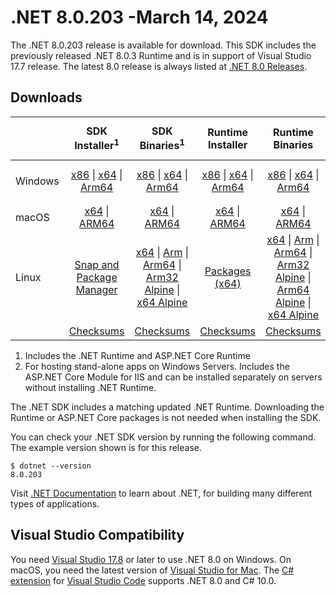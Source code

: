 # .NET 8.0.203 -March 14, 2024

The .NET 8.0.203 release is available for download. This SDK includes the previously released .NET 8.0.3 Runtime and is in support of Visual Studio 17.7 release. The latest 8.0 release is always listed at [.NET 8.0 Releases](../README.md).

## Downloads

|           | SDK Installer<sup>1</sup>                        | SDK Binaries<sup>1</sup>                 | Runtime Installer                                        | Runtime Binaries                                 | ASP.NET Core Runtime           |Windows Desktop Runtime          |
| --------- | :------------------------------------------:     | :----------------------:                 | :---------------------------:                            | :-------------------------:                      | :-----------------:            | :-----------------:            |
| Windows   | [x86][dotnet-sdk-win-x86.exe] \| [x64][dotnet-sdk-win-x64.exe] \| [Arm64][dotnet-sdk-win-arm64.exe] | [x86][dotnet-sdk-win-x86.zip] \| [x64][dotnet-sdk-win-x64.zip] \|  [Arm64][dotnet-sdk-win-arm64.zip] | [x86][dotnet-runtime-win-x86.exe] \| [x64][dotnet-runtime-win-x64.exe] \| [Arm64][dotnet-runtime-win-arm64.exe] | [x86][dotnet-runtime-win-x86.zip] \| [x64][dotnet-runtime-win-x64.zip] \| [Arm64][dotnet-runtime-win-arm64.zip] | [x86][aspnetcore-runtime-win-x86.exe] \| [x64][aspnetcore-runtime-win-x64.exe] \|<br/> [Hosting Bundle][dotnet-hosting-win.exe]<sup>2</sup> | [x86][windowsdesktop-runtime-win-x86.exe] \| [x64][windowsdesktop-runtime-win-x64.exe] \| [Arm64][windowsdesktop-runtime-win-arm64.exe] |
| macOS     | [x64][dotnet-sdk-osx-x64.pkg] \| [ARM64][dotnet-sdk-osx-arm64.pkg] | [x64][dotnet-sdk-osx-x64.tar.gz] \| [ARM64][dotnet-sdk-osx-arm64.tar.gz]  | [x64][dotnet-runtime-osx-x64.pkg] \| [ARM64][dotnet-runtime-osx-arm64.pkg] | [x64][dotnet-runtime-osx-x64.tar.gz] \| [ARM64][dotnet-runtime-osx-arm64.tar.gz]| [x64][aspnetcore-runtime-osx-x64.tar.gz] \| [ARM64][aspnetcore-runtime-osx-arm64.tar.gz] | - |<sup>1</sup>
| Linux     |  [Snap and Package Manager](../install-linux.md)  | [x64][dotnet-sdk-linux-x64.tar.gz] \| [Arm][dotnet-sdk-linux-arm.tar.gz]  \| [Arm64][dotnet-sdk-linux-arm64.tar.gz] \| [Arm32 Alpine][dotnet-sdk-linux-musl-arm.tar.gz]  \| [x64 Alpine][dotnet-sdk-linux-musl-x64.tar.gz] | [Packages (x64)][linux-packages] | [x64][dotnet-runtime-linux-x64.tar.gz] \| [Arm][dotnet-runtime-linux-arm.tar.gz] \| [Arm64][dotnet-runtime-linux-arm64.tar.gz] \| [Arm32 Alpine][dotnet-runtime-linux-musl-arm.tar.gz] \| [Arm64 Alpine][dotnet-runtime-linux-musl-arm64.tar.gz] \| [x64 Alpine][dotnet-runtime-linux-musl-x64.tar.gz]  | [x64][aspnetcore-runtime-linux-x64.tar.gz]<sup>1</sup>  \| [Arm][aspnetcore-runtime-linux-arm.tar.gz]<sup>1</sup> \| [Arm64][aspnetcore-runtime-linux-arm64.tar.gz]<sup>1</sup> \| [x64 Alpine][aspnetcore-runtime-linux-musl-x64.tar.gz] | - | <sup>1</sup> |
|  | [Checksums][checksums-sdk]                             | [Checksums][checksums-sdk]                                      | [Checksums][checksums-runtime]                             | [Checksums][checksums-runtime]  | [Checksums][checksums-runtime]  | [Checksums][checksums-runtime]

1. Includes the .NET Runtime and ASP.NET Core Runtime
2. For hosting stand-alone apps on Windows Servers. Includes the ASP.NET Core Module for IIS and can be installed separately on servers without installing .NET Runtime.

The .NET SDK includes a matching updated .NET Runtime. Downloading the Runtime or ASP.NET Core packages is not needed when installing the SDK.

You can check your .NET SDK version by running the following command. The example version shown is for this release.

```console
$ dotnet --version
8.0.203
```
Visit [.NET Documentation](https://learn.microsoft.com/dotnet/) to learn about .NET, for building many different types of applications.

## Visual Studio Compatibility

You need [Visual Studio 17.8](https://visualstudio.microsoft.com) or later to use .NET 8.0 on Windows. On macOS, you need the latest version of [Visual Studio for Mac](https://visualstudio.microsoft.com/vs/mac/). The [C# extension](https://code.visualstudio.com/docs/languages/dotnet) for [Visual Studio Code](https://code.visualstudio.com/) supports .NET 8.0 and C# 10.0.

[blob-runtime]: https://dotnetcli.blob.core.windows.net/dotnet/Runtime/
[blob-sdk]: https://dotnetcli.blob.core.windows.net/dotnet/Sdk/
[release-notes]: 8.0.203.md

[checksums-runtime]: https://dotnetcli.blob.core.windows.net/dotnet/checksums/8.0.3-sha.txt
[checksums-sdk]: https://dotnetcli.blob.core.windows.net/dotnet/checksums/8.0.3-sha.txt

[linux-install]: https://learn.microsoft.com/dotnet/core/install/linux

[dotnet-blog]:  https://devblogs.microsoft.com/dotnet/march-2024-updates/
[aspnet-blog]: https://devblogs.microsoft.com/dotnet/announcing-asp-net-core-in-net-8/
[maui-blog]: https://devblogs.microsoft.com/dotnet/update-on-dotnet-maui/

[linux-packages]: ../install-linux.md



[//]: # ( Runtime 8.0.3)
[dotnet-runtime-linux-arm.tar.gz]: https://download.visualstudio.microsoft.com/download/pr/2e4c4803-465a-4350-9c0d-d05bbac25066/2e934397c639491e87660c14ea8f0f79/dotnet-runtime-8.0.3-linux-arm.tar.gz
[dotnet-runtime-linux-arm64.tar.gz]: https://download.visualstudio.microsoft.com/download/pr/d863ea96-9cc3-4aa3-a953-0e79441c99b8/f7c6e4d2b66f44dee0d1fd5e5a6ad7a5/dotnet-runtime-8.0.3-linux-arm64.tar.gz
[dotnet-runtime-linux-musl-arm.tar.gz]: https://download.visualstudio.microsoft.com/download/pr/3e880148-fd07-4f15-b197-31bd3da8a850/f725cee69fabe493e179ebc41bb262c6/dotnet-runtime-8.0.3-linux-musl-arm.tar.gz
[dotnet-runtime-linux-musl-arm64.tar.gz]: https://download.visualstudio.microsoft.com/download/pr/7fad45e3-ac96-4bf1-bb59-0846bb382d5e/f0a891b218a5a7e0e143471377b3e63e/dotnet-runtime-8.0.3-linux-musl-arm64.tar.gz
[dotnet-runtime-linux-musl-x64.tar.gz]: https://download.visualstudio.microsoft.com/download/pr/901f4951-8a99-42be-ada8-7c95cbeff8c5/bb8a894c04b7a09d32c9cbab4806191e/dotnet-runtime-8.0.3-linux-musl-x64.tar.gz
[dotnet-runtime-linux-x64.tar.gz]: https://download.visualstudio.microsoft.com/download/pr/2332907f-b507-4e5b-af2a-d7770c8399c7/a1c405af2a95d25740656ca51bb0dc43/dotnet-runtime-8.0.3-linux-x64.tar.gz
[dotnet-runtime-osx-arm64.pkg]: https://download.visualstudio.microsoft.com/download/pr/c93a08b4-9ccb-4e76-8b8c-41d48614c24f/667c001f0317fac33119cc209008bd42/dotnet-runtime-8.0.3-osx-arm64.pkg
[dotnet-runtime-osx-arm64.tar.gz]: https://download.visualstudio.microsoft.com/download/pr/e5e58c72-31a4-48f2-b3e8-e836904cd35f/11fbfa1072aadd7fc1ec5f0f1bc46317/dotnet-runtime-8.0.3-osx-arm64.tar.gz
[dotnet-runtime-osx-x64.pkg]: https://download.visualstudio.microsoft.com/download/pr/1c984209-d55a-4147-a5b1-d76460def9d9/051a46cc4a98c125316cb5b7e4a6bdb7/dotnet-runtime-8.0.3-osx-x64.pkg
[dotnet-runtime-osx-x64.tar.gz]: https://download.visualstudio.microsoft.com/download/pr/86b2d36f-7d6a-4191-b5b7-947e9013f07d/c9744f535684df172c676120f9a5e4bb/dotnet-runtime-8.0.3-osx-x64.tar.gz
[dotnet-runtime-win-arm64.exe]: https://download.visualstudio.microsoft.com/download/pr/396e641a-fb6a-4e1f-9028-1e1274f375e9/c4a22ce780b33120f118088ee448c318/dotnet-runtime-8.0.3-win-arm64.exe
[dotnet-runtime-win-arm64.zip]: https://download.visualstudio.microsoft.com/download/pr/6cea757e-b928-46a5-ac08-78ae030b9c7e/4ddacf3f23d8c3d61ed06a9488647bbc/dotnet-runtime-8.0.3-win-arm64.zip
[dotnet-runtime-win-x64.exe]: https://download.visualstudio.microsoft.com/download/pr/836cce68-d7d4-4027-955a-bab6d921d68c/24ec3a2df6785b128a9bbde2faeeed1e/dotnet-runtime-8.0.3-win-x64.exe
[dotnet-runtime-win-x64.zip]: https://download.visualstudio.microsoft.com/download/pr/f01146e2-b226-4f48-baae-080c6c714aca/84f8befd5c18059623a80a6550148e07/dotnet-runtime-8.0.3-win-x64.zip
[dotnet-runtime-win-x86.exe]: https://download.visualstudio.microsoft.com/download/pr/f0a786df-9956-481b-b5f3-b054b2edd294/af3c7af3d4444ace418c6f73b7264ea6/dotnet-runtime-8.0.3-win-x86.exe
[dotnet-runtime-win-x86.zip]: https://download.visualstudio.microsoft.com/download/pr/6ac095ed-bdaf-4369-b905-376c90e9f783/54fb4acc74cc0d8bceb63ae48075edcf/dotnet-runtime-8.0.3-win-x86.zip

[//]: # ( WindowsDesktop 8.0.3)
[windowsdesktop-runtime-win-arm64.exe]: https://download.visualstudio.microsoft.com/download/pr/6122753d-66c1-4d79-886f-35b1b427d874/4e9e2d61129d5f14cecb4eeb5dcc2adc/windowsdesktop-runtime-8.0.3-win-arm64.exe
[windowsdesktop-runtime-win-arm64.zip]: https://download.visualstudio.microsoft.com/download/pr/e0302253-c88f-4758-97a3-1473984c119c/0b398bde0943ac3482044c806066ddbf/windowsdesktop-runtime-8.0.3-win-arm64.zip
[windowsdesktop-runtime-win-x64.exe]: https://download.visualstudio.microsoft.com/download/pr/131a8773-457a-4c26-8751-0e363e53ad8c/b08f4c42bb38086f025fd81f866cefe5/windowsdesktop-runtime-8.0.3-win-x64.exe
[windowsdesktop-runtime-win-x64.zip]: https://download.visualstudio.microsoft.com/download/pr/9cd0a147-6ddd-4d74-b5fa-5250d2fb4f49/a8ae2d8a9634ecc27e7e8aa96e49ae01/windowsdesktop-runtime-8.0.3-win-x64.zip
[windowsdesktop-runtime-win-x86.exe]: https://download.visualstudio.microsoft.com/download/pr/9645384c-564a-47a4-b1d2-d823e3388275/3f6902d28219b2fb53e5ae905cb3d43e/windowsdesktop-runtime-8.0.3-win-x86.exe
[windowsdesktop-runtime-win-x86.zip]: https://download.visualstudio.microsoft.com/download/pr/b6f9b14a-f4ab-4322-b8dd-d7512a2a0934/47b20b61db64c819bbada5087f260dd8/windowsdesktop-runtime-8.0.3-win-x86.zip

[//]: # ( ASP 8.0.3)
[aspnetcore-runtime-linux-arm.tar.gz]: https://download.visualstudio.microsoft.com/download/pr/ea360a4d-219e-45fb-97c5-367c1ede824c/439396bf3cb8a352ccdd985bd07f4324/aspnetcore-runtime-8.0.3-linux-arm.tar.gz
[aspnetcore-runtime-linux-arm64.tar.gz]: https://download.visualstudio.microsoft.com/download/pr/c631b429-3123-4451-b5cc-7046b41f8fc7/3f45af01238ff9e9b8b103c2a0873e74/aspnetcore-runtime-8.0.3-linux-arm64.tar.gz
[aspnetcore-runtime-linux-musl-arm.tar.gz]: https://download.visualstudio.microsoft.com/download/pr/07c51adb-13b5-4da8-8ede-8902700bdf15/bb5e83628dde3dae866e116e7a2b6b33/aspnetcore-runtime-8.0.3-linux-musl-arm.tar.gz
[aspnetcore-runtime-linux-musl-arm64.tar.gz]: https://download.visualstudio.microsoft.com/download/pr/f30f7a82-e857-4c13-9884-5161ee580dcc/cce0dc173d4c7864204fff82254f1367/aspnetcore-runtime-8.0.3-linux-musl-arm64.tar.gz
[aspnetcore-runtime-linux-musl-x64.tar.gz]: https://download.visualstudio.microsoft.com/download/pr/77ee10d1-fd89-47e6-8daf-d04a01a65058/dd2670ea5db72e375f34be8feba548e7/aspnetcore-runtime-8.0.3-linux-musl-x64.tar.gz
[aspnetcore-runtime-linux-x64.tar.gz]: https://download.visualstudio.microsoft.com/download/pr/0952fa05-0ae1-4607-8743-041f8f96a2f3/e1349ab9fdc5d47e18fd2b880679ebd3/aspnetcore-runtime-8.0.3-linux-x64.tar.gz
[aspnetcore-runtime-osx-arm64.tar.gz]: https://download.visualstudio.microsoft.com/download/pr/4961062d-23df-4e3a-8810-5f1af625ffbb/eba8c6f1f479f3d31bab8b6673f14485/aspnetcore-runtime-8.0.3-osx-arm64.tar.gz
[aspnetcore-runtime-osx-x64.tar.gz]: https://download.visualstudio.microsoft.com/download/pr/4f34c7a0-7e38-4943-a04c-3b19b05a8b05/ba9f8a5b55724eafd5880c9a46b6e149/aspnetcore-runtime-8.0.3-osx-x64.tar.gz
[aspnetcore-runtime-win-arm64.zip]: https://download.visualstudio.microsoft.com/download/pr/359648eb-95bd-4fe1-b542-973331a65ee2/1b8f3ea5e6f9c208754342a83e5c7dfc/aspnetcore-runtime-8.0.3-win-arm64.zip
[aspnetcore-runtime-win-x64.exe]: https://download.visualstudio.microsoft.com/download/pr/1d0ce72e-6c82-42ad-a107-d64c0b00a218/cb4735750876624d1d22b212f09a0580/aspnetcore-runtime-8.0.3-win-x64.exe
[aspnetcore-runtime-win-x64.zip]: https://download.visualstudio.microsoft.com/download/pr/f9e8dd62-23ed-4fce-b322-33578e05acda/a69f52c6ec0c9eaaa2b166dd39291223/aspnetcore-runtime-8.0.3-win-x64.zip
[aspnetcore-runtime-win-x86.exe]: https://download.visualstudio.microsoft.com/download/pr/da9d0946-fa0e-4830-a98e-68b6d9c8551e/83829632ffc4bb6334df476d76930317/aspnetcore-runtime-8.0.3-win-x86.exe
[aspnetcore-runtime-win-x86.zip]: https://download.visualstudio.microsoft.com/download/pr/fee17c7b-3d7b-499d-b237-9de4b6c61cc6/3b42f9290da01bd70ac729a845ae2b85/aspnetcore-runtime-8.0.3-win-x86.zip
[aspnetcore-runtime-composite-linux-arm.tar.gz]: https://download.visualstudio.microsoft.com/download/pr/7ec6b764-79bf-40b3-8d3a-15f1251ffcc4/d5a7b452c5bc4f7e2ebab35540b846e2/aspnetcore-runtime-composite-8.0.3-linux-arm.tar.gz
[aspnetcore-runtime-composite-linux-arm64.tar.gz]: https://download.visualstudio.microsoft.com/download/pr/f82350e5-0e40-4ff2-9faf-64a0e1a3a554/63c1f86cae1d4fc3bfb225402a233aa1/aspnetcore-runtime-composite-8.0.3-linux-arm64.tar.gz
[aspnetcore-runtime-composite-linux-musl-arm.tar.gz]: https://download.visualstudio.microsoft.com/download/pr/a64b5e49-b1f0-441c-8fc0-ca732f129265/66d07e79721dbf5a0a7c8fb523ead94f/aspnetcore-runtime-composite-8.0.3-linux-musl-arm.tar.gz
[aspnetcore-runtime-composite-linux-musl-arm64.tar.gz]: https://download.visualstudio.microsoft.com/download/pr/c292458d-a772-4cdc-8fbd-cad3fe237efa/21377d864ce4354a8d79969fbea295cd/aspnetcore-runtime-composite-8.0.3-linux-musl-arm64.tar.gz
[aspnetcore-runtime-composite-linux-musl-x64.tar.gz]: https://download.visualstudio.microsoft.com/download/pr/8f3805f0-4dda-4ca4-b7d4-eae6bc5d2634/c3dab1936534a4227b24915ec16bf8f4/aspnetcore-runtime-composite-8.0.3-linux-musl-x64.tar.gz
[aspnetcore-runtime-composite-linux-x64.tar.gz]: https://download.visualstudio.microsoft.com/download/pr/58e3d1a9-600b-4a36-8efe-d7957697e687/08029f3fd14f5b198ff61ecd02cf12cb/aspnetcore-runtime-composite-8.0.3-linux-x64.tar.gz
[dotnet-hosting-win.exe]: https://download.visualstudio.microsoft.com/download/pr/fea4f429-681f-424b-8894-425e14126e42/ce7bf73f80e989e3e77c0539a243cd8c/dotnet-hosting-8.0.3-win.exe

[//]: # ( SDK 8.0.203)
[dotnet-sdk-linux-arm.tar.gz]: https://download.visualstudio.microsoft.com/download/pr/61815861-c922-4462-a937-f6929747f0c2/7280600442a58ce080cd3d1494eca08f/dotnet-sdk-8.0.203-linux-arm.tar.gz
[dotnet-sdk-linux-arm64.tar.gz]: https://download.visualstudio.microsoft.com/download/pr/aed2eece-af6d-42e6-8683-21e7835b7479/786b4f225591440a741c1702407fb7b3/dotnet-sdk-8.0.203-linux-arm64.tar.gz
[dotnet-sdk-linux-musl-arm.tar.gz]: https://download.visualstudio.microsoft.com/download/pr/ba2d9653-c260-43f3-b99e-e09b66981cf9/697856da1aad004061b2248b78f55372/dotnet-sdk-8.0.203-linux-musl-arm.tar.gz
[dotnet-sdk-linux-musl-arm64.tar.gz]: https://download.visualstudio.microsoft.com/download/pr/dad93260-0167-4aa2-aa6a-bef95fb7b2dc/51819f2e8a5e2e9734f315f7a50e59ae/dotnet-sdk-8.0.203-linux-musl-arm64.tar.gz
[dotnet-sdk-linux-musl-x64.tar.gz]: https://download.visualstudio.microsoft.com/download/pr/f733297a-2aac-4016-b91b-8820ecd145e6/c89c3f08433123f07f03341870ec16e1/dotnet-sdk-8.0.203-linux-musl-x64.tar.gz
[dotnet-sdk-linux-x64.tar.gz]: https://download.visualstudio.microsoft.com/download/pr/656a3402-6889-400f-927f-7f956856e58b/93750973d6eedd17c6d963658e7ec214/dotnet-sdk-8.0.203-linux-x64.tar.gz
[dotnet-sdk-osx-arm64.pkg]: https://download.visualstudio.microsoft.com/download/pr/1951c62f-487d-4002-b3e6-92677e88b8b1/b1ed2348dbe68ac3f499252b7c9017e4/dotnet-sdk-8.0.203-osx-arm64.pkg
[dotnet-sdk-osx-arm64.tar.gz]: https://download.visualstudio.microsoft.com/download/pr/9019f736-bf0c-45c6-8ea1-c2370f7c59f1/e88a79c0abd77fd38de8271b7c06b293/dotnet-sdk-8.0.203-osx-arm64.tar.gz
[dotnet-sdk-osx-x64.pkg]: https://download.visualstudio.microsoft.com/download/pr/bcfcba7d-4a1d-4435-95c2-7c4143e01007/68804b02e9a3bcfd6f26b04d01219791/dotnet-sdk-8.0.203-osx-x64.pkg
[dotnet-sdk-osx-x64.tar.gz]: https://download.visualstudio.microsoft.com/download/pr/87f31249-1415-4edb-87d5-7f16e63414e9/a1ad58c05a131c618ad458a1564784e4/dotnet-sdk-8.0.203-osx-x64.tar.gz
[dotnet-sdk-win-arm64.exe]: https://download.visualstudio.microsoft.com/download/pr/77b4dd83-2824-417c-b1ad-24ed40f16af9/a5dce0ac46b86d59e2124380206192f9/dotnet-sdk-8.0.203-win-arm64.exe
[dotnet-sdk-win-arm64.zip]: https://download.visualstudio.microsoft.com/download/pr/11a9c895-540d-4686-a357-835a9d8ad8e1/c06641c9cd8acadd2fb6ddf8a019fb8a/dotnet-sdk-8.0.203-win-arm64.zip
[dotnet-sdk-win-x64.exe]: https://download.visualstudio.microsoft.com/download/pr/9e753d68-7701-4ddf-b358-79d64e776945/2a58564c6d0779a7b443a692c520782f/dotnet-sdk-8.0.203-win-x64.exe
[dotnet-sdk-win-x64.zip]: https://download.visualstudio.microsoft.com/download/pr/48a48c8c-911f-45f0-ba75-900c093ed7fc/610cf5bc0a3c4a70b4b3b9478c22b03f/dotnet-sdk-8.0.203-win-x64.zip
[dotnet-sdk-win-x86.exe]: https://download.visualstudio.microsoft.com/download/pr/d0a394c0-4752-464e-89d5-eac817741157/cd739061324f85ea2ceb58d4e019e59e/dotnet-sdk-8.0.203-win-x86.exe
[dotnet-sdk-win-x86.zip]: https://download.visualstudio.microsoft.com/download/pr/5d954b58-6593-4e03-8993-305a072a4a50/ca4895ef8bb22ef6067ae1375197b60d/dotnet-sdk-8.0.203-win-x86.zip
